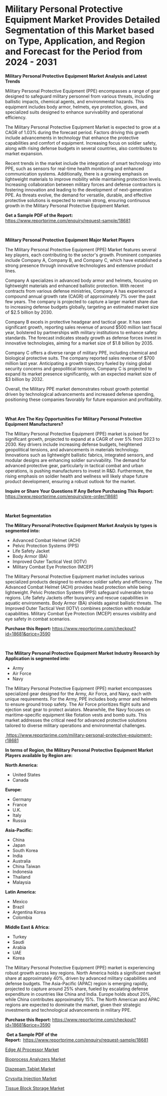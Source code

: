 <p><h1>Military Personal Protective Equipment Market Provides Detailed Segmentation of this Market based on Type, Application, and Region and Forecast for the Period from 2024 - 2031</h1></p><p><strong>Military Personal Protective Equipment Market Analysis and Latest Trends</strong></p>
<p><p>Military Personal Protective Equipment (PPE) encompasses a range of gear designed to safeguard military personnel from various threats, including ballistic impacts, chemical agents, and environmental hazards. This equipment includes body armor, helmets, eye protection, gloves, and specialized suits designed to enhance survivability and operational efficiency.</p><p>The Military Personal Protective Equipment Market is expected to grow at a CAGR of 1.03% during the forecast period. Factors driving this growth include advancements in technology that enhance the protective capabilities and comfort of equipment. Increasing focus on soldier safety, along with rising defense budgets in several countries, also contributes to market expansion.</p><p>Recent trends in the market include the integration of smart technology into PPE, such as sensors for real-time health monitoring and enhanced communication systems. Additionally, there is a growing emphasis on lightweight materials to improve mobility while maintaining protection levels. Increasing collaboration between military forces and defense contractors is fostering innovation and leading to the development of next-generation PPE. As threats evolve, the demand for versatile, durable, and effective protective solutions is expected to remain strong, ensuring continuous growth in the Military Personal Protective Equipment Market.</p></p>
<p><strong>Get a Sample PDF of the Report:&nbsp;</strong> <a href="https://www.reportprime.com/enquiry/request-sample/18681?utm_campaign=36&utm_medium=2&utm_source=Github&utm_content=ia&utm_term=21112024&utm_id=military-personal-protective-equipment">https://www.reportprime.com/enquiry/request-sample/18681</a></p>
<p>&nbsp;</p>
<p><strong>Military Personal Protective Equipment Major Market Players</strong></p>
<p><p>The Military Personal Protective Equipment (PPE) Market features several key players, each contributing to the sector's growth. Prominent companies include Company A, Company B, and Company C, which have established a strong presence through innovative technologies and extensive product lines.</p><p>Company A specializes in advanced body armor and helmets, focusing on lightweight materials and enhanced ballistic protection. With recent contracts from various defense ministries, Company A has experienced a compound annual growth rate (CAGR) of approximately 7% over the past few years. The company is projected to capture a larger market share due to increasing defense budgets globally, targeting an estimated market size of $2.5 billion by 2030.</p><p>Company B excels in protective headgear and tactical gear. It has seen significant growth, reporting sales revenue of around $500 million last fiscal year, bolstered by partnerships with military institutions to enhance safety standards. The forecast indicates steady growth as defense forces invest in innovative technologies, aiming for a market size of $1.8 billion by 2035.</p><p>Company C offers a diverse range of military PPE, including chemical and biological protective suits. The company reported sales revenue of $700 million last year. Anticipating a growth trajectory fueled by rising global security concerns and geopolitical tensions, Company C is projected to expand its market presence significantly, with an expected market size of $3 billion by 2032.</p><p>Overall, the Military PPE market demonstrates robust growth potential driven by technological advancements and increased defense spending, positioning these companies favorably for future expansion and profitability.</p></p>
<p>&nbsp;</p>
<p><strong>What Are The Key Opportunities For Military Personal Protective Equipment Manufacturers?</strong></p>
<p><p>The Military Personal Protective Equipment (PPE) market is poised for significant growth, projected to expand at a CAGR of over 5% from 2023 to 2030. Key drivers include increasing defense budgets, heightened geopolitical tensions, and advancements in materials technology. Innovations such as lightweight ballistic fabrics, integrated sensors, and modular designs are enhancing soldier survivability. The demand for advanced protective gear, particularly in tactical combat and urban operations, is pushing manufacturers to invest in R&D. Furthermore, the rising emphasis on soldier health and wellness will likely shape future product development, ensuring a robust outlook for the market.</p></p>
<p><strong>Inquire or Share Your Questions If Any Before Purchasing This Report:</strong> <a href="https://www.reportprime.com/enquiry/pre-order/18681?utm_campaign=36&utm_medium=2&utm_source=Github&utm_content=ia&utm_term=21112024&utm_id=military-personal-protective-equipment">https://www.reportprime.com/enquiry/pre-order/18681</a></p>
<p>&nbsp;</p>
<p><strong>Market Segmentation</strong></p>
<p><strong>The Military Personal Protective Equipment Market Analysis by types is segmented into:</strong></p>
<p><ul><li>Advanced Combat Helmet (ACH)</li><li>Pelvic Protection Systems (PPS)</li><li>Life Safety Jacket</li><li>Body Armor (BA)</li><li>Improved Outer Tactical Vest (IOTV)</li><li>Military Combat Eye Protection (MCEP)</li></ul></p>
<p><p>The Military Personal Protective Equipment market includes various specialized products designed to enhance soldier safety and efficiency. The Advanced Combat Helmet (ACH) provides head protection while being lightweight. Pelvic Protection Systems (PPS) safeguard vulnerable torso regions. Life Safety Jackets offer buoyancy and rescue capabilities in aquatic environments. Body Armor (BA) shields against ballistic threats. The Improved Outer Tactical Vest (IOTV) combines protection with modular capabilities. Military Combat Eye Protection (MCEP) ensures visibility and eye safety in combat scenarios.</p></p>
<p><strong>Purchase this Report:&nbsp;</strong><a href="https://www.reportprime.com/checkout?id=18681&price=3590&utm_campaign=36&utm_medium=2&utm_source=Github&utm_content=ia&utm_term=21112024&utm_id=military-personal-protective-equipment">https://www.reportprime.com/checkout?id=18681&price=3590</a></p>
<p>&nbsp;</p>
<p><strong>The Military Personal Protective Equipment Market Industry Research by Application is segmented into:</strong></p>
<p><ul><li>Army</li><li>Air Force</li><li>Navy</li></ul></p>
<p><p>The Military Personal Protective Equipment (PPE) market encompasses specialized gear designed for the Army, Air Force, and Navy, each with unique requirements. For the Army, PPE includes body armor and helmets to ensure ground troop safety. The Air Force prioritizes flight suits and ejection seat gear to protect aviators. Meanwhile, the Navy focuses on maritime-specific equipment like flotation vests and bomb suits. This market addresses the critical need for advanced protective solutions tailored to diverse military operations and environmental challenges.</p></p>
<p><a href="https://www.reportprime.com/military-personal-protective-equipment-r18681?utm_campaign=36&utm_medium=2&utm_source=Github&utm_content=ia&utm_term=21112024&utm_id=military-personal-protective-equipment">&nbsp;https://www.reportprime.com/military-personal-protective-equipment-r18681</a></p>
<p><strong>In terms of Region, the Military Personal Protective Equipment Market Players available by Region are:</strong></p>
<p>
    <p> <strong> North America: </strong>
        <ul>
            <li>United States</li>
            <li>Canada</li>
        </ul>
        </p> 
    <p> <strong> Europe: </strong>
        <ul>
            <li>Germany</li>
            <li>France</li>
            <li>U.K.</li>
            <li>Italy</li>
            <li>Russia</li>
        </ul>
        </p> 
    <p> <strong> Asia-Pacific: </strong>
        <ul>
            <li>China</li>
            <li>Japan</li>
            <li>South Korea</li>
            <li>India</li>
            <li>Australia</li>
            <li>China Taiwan</li>
            <li>Indonesia</li>
            <li>Thailand</li>
            <li>Malaysia</li>
        </ul>
        </p> 
    <p> <strong> Latin America: </strong>
        <ul>
            <li>Mexico</li>
            <li>Brazil</li>
            <li>Argentina Korea</li>
            <li>Colombia</li>
        </ul>
        </p> 
    <p> <strong> Middle East & Africa: </strong>
        <ul>
            <li>Turkey</li>
            <li>Saudi</li>
            <li>Arabia</li>
            <li>UAE</li>
            <li>Korea</li>
        </ul>
    </p>
    </p>
<p><p>The Military Personal Protective Equipment (PPE) market is experiencing robust growth across key regions. North America holds a significant market share at approximately 40%, driven by advanced military capabilities and defense budgets. The Asia-Pacific (APAC) region is emerging rapidly, projected to capture around 25% share, fueled by escalating defense expenditure in countries like China and India. Europe holds about 20%, while China contributes approximately 15%. The North American and APAC regions are expected to dominate the market, given their strategic investments and technological advancements in military PPE.</p></p>
<p><strong>Purchase this Report: </strong><a href="https://www.reportprime.com/checkout?id=18681&price=3590&utm_campaign=36&utm_medium=2&utm_source=Github&utm_content=ia&utm_term=21112024&utm_id=military-personal-protective-equipment">https://www.reportprime.com/checkout?id=18681&price=3590</a></p>
<p>&nbsp;<strong>Get a Sample PDF of the Report:&nbsp;&nbsp;</strong><a href="https://www.reportprime.com/enquiry/request-sample/18681?utm_campaign=36&utm_medium=2&utm_source=Github&utm_content=ia&utm_term=21112024&utm_id=military-personal-protective-equipment">https://www.reportprime.com/enquiry/request-sample/18681</a></p>
<p><strong></strong></p>
<p><p><a href="https://www.linkedin.com/pulse/edge-ai-processor-market-size-trends-opportunities-challenges-ywtde?utm_campaign=36&utm_medium=2&utm_source=Github&utm_content=ia&utm_term=21112024&utm_id=military-personal-protective-equipment">Edge AI Processor Market</a></p><p><a href="https://github.com/dringals/Market-Research-Report-List-6/blob/main/bioprocess-analyzers-market.md?utm_campaign=36&utm_medium=2&utm_source=Github&utm_content=ia&utm_term=21112024&utm_id=military-personal-protective-equipment">Bioprocess Analyzers Market</a></p><p><a href="https://issuu.com/reportprime-2/docs/diazepam-tablet-market-size-2030.pp_61cae44fd541fd?utm_campaign=36&utm_medium=2&utm_source=Github&utm_content=ia&utm_term=21112024&utm_id=military-personal-protective-equipment">Diazepam Tablet Market</a></p><p><a href="https://issuu.com/reportprime-2/docs/crysvita-injection-market-size-2030_6e6b3dae20f012?utm_campaign=36&utm_medium=2&utm_source=Github&utm_content=ia&utm_term=21112024&utm_id=military-personal-protective-equipment">Crysvita Injection Market</a></p><p><a href="https://www.linkedin.com/pulse/tissue-block-storage-demand-sales-growth-forecasts-2024-shr9e?utm_campaign=36&utm_medium=2&utm_source=Github&utm_content=ia&utm_term=21112024&utm_id=military-personal-protective-equipment">Tissue Block Storage Market</a></p></p>